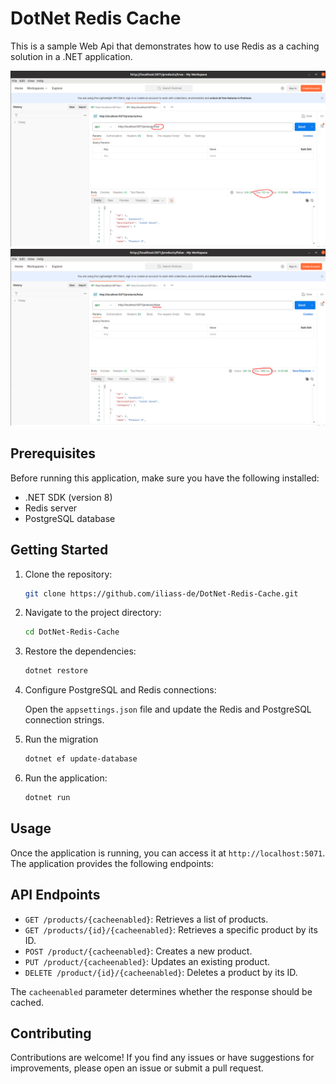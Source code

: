 # DotNet Redis Cache

This is a sample Web Api that demonstrates how to use Redis as a caching solution in a .NET application.

![Alt text](Screenshot-1.png)
![Alt text](Screenshot-2.png)


## Prerequisites

Before running this application, make sure you have the following installed:

- .NET SDK (version 8)
- Redis server
- PostgreSQL database

## Getting Started

1. Clone the repository:

    ```bash
    git clone https://github.com/iliass-de/DotNet-Redis-Cache.git
    ```

2. Navigate to the project directory:

    ```bash
    cd DotNet-Redis-Cache
    ```

3. Restore the dependencies:

    ```bash
    dotnet restore
    ```

4. Configure PostgreSQL and Redis connections:

    Open the `appsettings.json` file and update the Redis and PostgreSQL connection strings.

5. Run the migration


    ```bash
    dotnet ef update-database
    ```
6. Run the application:

    ```bash
    dotnet run
    ```

## Usage

Once the application is running, you can access it at `http://localhost:5071`. The application provides the following endpoints:

## API Endpoints

- `GET /products/{cacheenabled}`: Retrieves a list of products. 
- `GET /products/{id}/{cacheenabled}`: Retrieves a specific product by its ID. 
- `POST /product/{cacheenabled}`: Creates a new product.
- `PUT /product/{cacheenabled}`: Updates an existing product. 
- `DELETE /product/{id}/{cacheenabled}`: Deletes a product by its ID.

The `cacheenabled` parameter determines whether the response should be cached.

## Contributing

Contributions are welcome! If you find any issues or have suggestions for improvements, please open an issue or submit a pull request.
